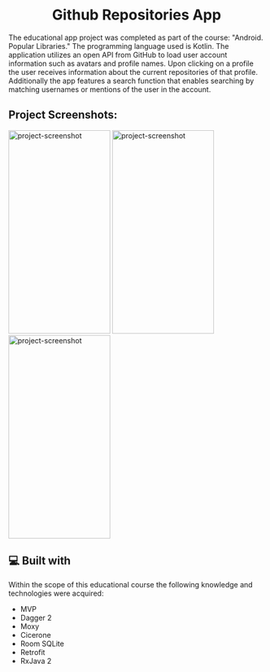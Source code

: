 <h1 align="center" id="title">Github Repositories App</h1>

<p id="description">
  
The educational app project was completed as part of the course: "Android. Popular Libraries." The programming language used is Kotlin. The application utilizes an open API from GitHub to load user account information such as avatars and profile names. Upon clicking on a profile the user receives information about the current repositories of that profile. Additionally the app features a search function that enables searching by matching usernames or mentions of the user in the account.</p>

<h2>Project Screenshots:</h2>

<img src="https://i.ibb.co.com/T4bcPGR/IMG-20230922-113504.jpg" alt="project-screenshot" width="200" height="400/"> <img src="https://i.ibb.co.com/277QBkp/IMG-20230922-113540.jpg" alt="project-screenshot" width="200" height="400/"> <img src="https://i.ibb.co.com/BgFyFFf/IMG-20230922-113610.jpg" alt="project-screenshot" width="200" height="400/">

<h2>💻 Built with</h2>

Within the scope of this educational course the following knowledge and technologies were acquired:

*   MVP
*   Dagger 2
*   Moxy
*   Cicerone
*   Room SQLite
*   Retrofit
*   RxJava 2
